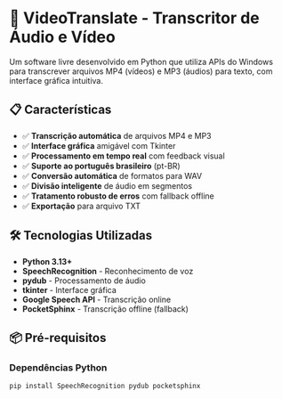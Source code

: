 # 🎵 VideoTranslate - Transcritor de Áudio e Vídeo

Um software livre desenvolvido em Python que utiliza APIs do Windows para transcrever arquivos MP4 (vídeos) e MP3 (áudios) para texto, com interface gráfica intuitiva.

## 📋 Características

- ✅ **Transcrição automática** de arquivos MP4 e MP3
- ✅ **Interface gráfica** amigável com Tkinter
- ✅ **Processamento em tempo real** com feedback visual
- ✅ **Suporte ao português brasileiro** (pt-BR)
- ✅ **Conversão automática** de formatos para WAV
- ✅ **Divisão inteligente** de áudio em segmentos
- ✅ **Tratamento robusto de erros** com fallback offline
- ✅ **Exportação** para arquivo TXT

## 🛠️ Tecnologias Utilizadas

- **Python 3.13+**
- **SpeechRecognition** - Reconhecimento de voz
- **pydub** - Processamento de áudio
- **tkinter** - Interface gráfica
- **Google Speech API** - Transcrição online
- **PocketSphinx** - Transcrição offline (fallback)

## 📦 Pré-requisitos

### Dependências Python
```bash
pip install SpeechRecognition pydub pocketsphinx